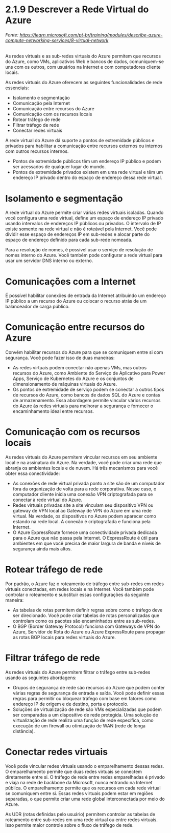 # 2.1.9 Descrever a Rede Virtual do Azure
###### Fonte: https://learn.microsoft.com/pt-br/training/modules/describe-azure-compute-networking-services/8-virtual-network

As redes virtuais e as sub-redes virtuais do Azure permitem que recursos do Azure, como VMs, aplicativos Web e bancos de dados, comuniquem-se uns com os outros, com usuários na Internet e com computadores cliente locais.

As redes virtuais do Azure oferecem as seguintes funcionalidades de rede essenciais:

* Isolamento e segmentação
* Comunicação pela Internet
* Comunicação entre recursos do Azure
* Comunicação com os recursos locais
* Rotear tráfego de rede
* Filtrar tráfego de rede
* Conectar redes virtuais

A rede virtual do Azure dá suporte a pontos de extremidade públicos e privados para habilitar a comunicação entre recursos externos ou internos com outros recursos internos.

* Pontos de extremidade públicos têm um endereço IP público e podem ser acessados de qualquer lugar do mundo.
* Pontos de extremidade privados existem em uma rede virtual e têm um endereço IP privado dentro do espaço de endereço dessa rede virtual.

# Isolamento e segmentação

A rede virtual do Azure permite criar várias redes virtuais isoladas. Quando você configura uma rede virtual, define um espaço de endereço IP privado usando intervalos de endereços IP públicos ou privados. O intervalo de IP existe somente na rede virtual e não é roteável pela Internet. Você pode dividir esse espaço de endereços IP em sub-redes e alocar parte do espaço de endereço definido para cada sub-rede nomeada.

Para a resolução de nomes, é possível usar o serviço de resolução de nomes interno do Azure. Você também pode configurar a rede virtual para usar um servidor DNS interno ou externo.

# Comunicações com a Internet

É possível habilitar conexões de entrada da Internet atribuindo um endereço IP público a um recurso do Azure ou colocar o recurso atrás de um balanceador de carga público.

# Comunicação entre recursos do Azure

Convém habilitar recursos do Azure para que se comuniquem entre si com segurança. Você pode fazer isso de duas maneiras:

* As redes virtuais podem conectar não apenas VMs, mas outros recursos do Azure, como Ambiente do Serviço de Aplicativo para Power Apps, Serviço de Kubernetes do Azure e os conjuntos de dimensionamento de máquinas virtuais do Azure.
* Os pontos de extremidade de serviço podem se conectar a outros tipos de recursos do Azure, como bancos de dados SQL do Azure e contas de armazenamento. Essa abordagem permite vincular vários recursos do Azure às redes virtuais para melhorar a segurança e fornecer o encaminhamento ideal entre recursos.

# Comunicação com os recursos locais

As redes virtuais do Azure permitem vincular recursos em seu ambiente local e na assinatura do Azure. Na verdade, você pode criar uma rede que abranja os ambientes locais e de nuvem. Há três mecanismos para você obter essa conectividade:

* As conexões de rede virtual privada ponto a site são de um computador fora da organização de volta para a rede corporativa. Nesse caso, o computador cliente inicia uma conexão VPN criptografada para se conectar à rede virtual do Azure.
* Redes virtuais privadas site a site vinculam seu dispositivo VPN ou gateway de VPN local ao Gateway de VPN do Azure em uma rede virtual. Na verdade, os dispositivos no Azure podem aparecer como estando na rede local. A conexão é criptografada e funciona pela Internet.
* O Azure ExpressRoute fornece uma conectividade privada dedicada para o Azure que não passa pela Internet. O ExpressRoute é útil para ambientes em que você precisa de maior largura de banda e níveis de segurança ainda mais altos.

# Rotear tráfego de rede

Por padrão, o Azure faz o roteamento de tráfego entre sub-redes em redes virtuais conectadas, em redes locais e na Internet. Você também pode controlar o roteamento e substituir essas configurações da seguinte maneira:

* As tabelas de rotas permitem definir regras sobre como o tráfego deve ser direcionado. Você pode criar tabelas de rotas personalizadas que controlam como os pacotes são encaminhados entre as sub-redes.
* O BGP (Border Gateway Protocol) funciona com Gateways de VPN do Azure, Servidor de Rota do Azure ou Azure ExpressRoute para propagar as rotas BGP locais para redes virtuais do Azure.

# Filtrar tráfego de rede

As redes virtuais do Azure permitem filtrar o tráfego entre sub-redes usando as seguintes abordagens:

* Grupos de segurança de rede são recursos do Azure que podem conter várias regras de segurança de entrada e saída. Você pode definir essas regras para permitir ou bloquear tráfego com base em fatores como endereço IP de origem e de destino, porta e protocolo.
* Soluções de virtualização de rede são VMs especializadas que podem ser comparadas a um dispositivo de rede protegida. Uma solução de virtualização de rede realiza uma função de rede específica, como execução de um firewall ou otimização de WAN (rede de longa distância).

# Conectar redes virtuais

Você pode vincular redes virtuais usando o emparelhamento dessas redes. O emparelhamento permite que duas redes virtuais se conectem diretamente entre si. O tráfego de rede entre redes emparelhadas é privado e viaja na rede de backbone da Microsoft, nunca entrando na Internet pública. O emparelhamento permite que os recursos em cada rede virtual se comuniquem entre si. Essas redes virtuais podem estar em regiões separadas, o que permite criar uma rede global interconectada por meio do Azure.

As UDR (rotas definidas pelo usuário) permitem controlar as tabelas de roteamento entre sub-redes em uma rede virtual ou entre redes virtuais. Isso permite maior controle sobre o fluxo de tráfego de rede.


